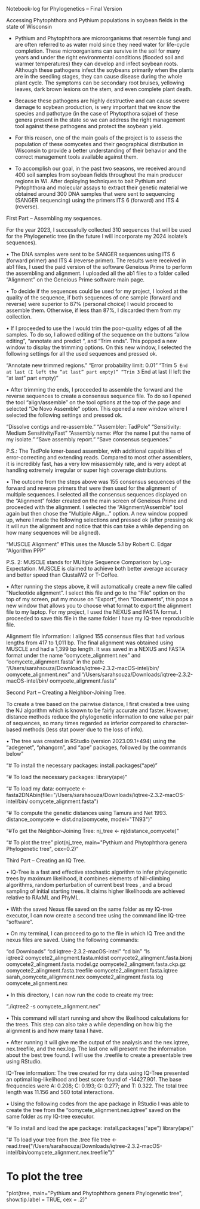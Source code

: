 Notebook-log for Phylogenetics – Final Version 

Accessing Phytophthora and Pythium populations in soybean fields in the state of Wisconsin

* Pythium and Phytophthora are microorganisms that resemble fungi and are often referred to as water mold since they need water for life-cycle completion. These microorganisms can survive in the soil for many years and under the right environmental conditions (flooded soil and warmer temperatures) they can develop and infect soybean roots. Although these pathogens infect the soybeans primarily when the plants are in the seedling stages, they can cause disease during the whole plant cycle. The symptoms can be secondary root bruises, yellowing leaves, dark brown lesions on the stem, and even complete plant death. 

* Because these pathogens are highly destructive and can cause severe damage to soybean production, is very important that we know the species and pathotype (in the case of Phytopthora sojae) of these genera present in the state so we can address the right management tool against these pathogens and protect the soybean yield. 

* For this reason, one of the main goals of the project is to assess the population of these oomycetes and their geographical distribution in Wisconsin to provide a better understanding of their behavior and the correct management tools available against them. 

* To accomplish our goal, in the past two seasons, we received around 400 soil samples from soybean fields throughout the main producer regions in WI. After deploying techniques to bait Pythium and Pytophthora and molecular assays to extract their genetic material we obtained around 300 DNA samples that were sent to sequencing (SANGER sequencing) using the primers ITS 6 (forward) and ITS 4 (reverse).

First Part – Assembling my sequences.

For the year 2023, I successfully collected 310 sequences that will be used for the Phylogenetic tree (in the future I will incorporate my 2024 isolate’s sequences). 

•	The DNA samples were sent to be SANGER sequences using ITS 6 (forward primer) and ITS 4 (reverse primer). The results were received in ab1 files, I used the paid version of the software Geneious Prime to perform the assembling and alignment. I uploaded all the ab1 files to a folder called “Alignment” on the Geneious Prime software main page. 

•	To decide if the sequences could be used for my project, I looked at the quality of the sequence, if both sequences of one sample (forward and reverse) were superior to 87% (personal choice) I would proceed to assemble them. Otherwise, if less than 87%, I discarded them from my collection. 

•	If I proceeded to use the I would trim the poor-quality edges of all the samples. To do so, I allowed editing of the sequence on the buttons “allow editing”, “annotate and predict “, and “Trim ends”.  This popped a new window to display the trimming options. On this new window, I selected the following settings for all the used sequences and pressed ok.

“Annotate new trimmed regions.”
“Error probability limit: 0.01”
“Trim 5` End at last (I left the “at last” part empty)”
“Trim 3` End at last (I left the “at last” part empty)”


•	After trimming the ends, I proceeded to assemble the forward and the reverse sequences to create a consensus sequence file. To do so I opened the tool “align/assemble” on the tool options at the top of the page and selected “De Novo Assemble” option. This opened a new window where I selected the following settings and pressed ok. 

“Dissolve contigs and re-assemble.”
“Assembler: TadPole” 
“Sensitivity: Medium Sensitivity/Fast”
“Assembly name: #for the name I put the name of my isolate.”
“Save assembly report.”
“Save consensus sequences.”

P.S.: The TadPole kmer-based assembler, with additional capabilities of error-correcting and extending reads. Compared to most other assemblers, it is incredibly fast, has a very low misassembly rate, and is very adept at handling extremely irregular or super high coverage distributions.

•	The outcome from the steps above was 155 consensus sequences of the forward and reverse primers that were then used for the alignment of multiple sequences. I selected all the consensus sequences displayed on the “Alignment” folder created on the main screen of Geneious Prime and proceeded with the alignment. I selected the “Alignment/Assemble” tool again but then chose the “Multiple Align…” option. A new window popped up, where I made the following selections and pressed ok (after pressing ok it will run the alignment and notice that this can take a while depending on how many sequences will be aligned).

“MUSCLE Alignment” #This uses the Muscle 5.1 by Robert C. Edgar
“Algorithm PPP”

P.S. 2: MUSCLE stands for MUltiple Sequence Comparison by Log-Expectation. MUSCLE is claimed to achieve both better average accuracy and better speed than ClustalW2 or T-Coffee.

•	After running the steps above, it will automatically create a new file called “Nucleotide alignment”. I select this file and go to the “File” option on the top of my screen, put my mouse on “Export”, then “Documents”, this pops a new window that allows you to choose what format to export the alignment file to my laptop. For my project, I used the NEXUS and FASTA format. I proceeded to save this file in the same folder I have my IQ-tree reproducible file. 

Alignment file information: I aligned 155 consensus files that had various lengths from 417 to 1,011 bp. The final alignment was obtained using MUSCLE and had a 1,399 bp length. It was saved in a NEXUS and FASTA format under the name “oomycete_alignment.nex” and “oomycete_alignment.fasta” in the path: “/Users/sarahsouza/Downloads/iqtree-2.3.2-macOS-intel/bin/ oomycete_alignment.nex” and “/Users/sarahsouza/Downloads/iqtree-2.3.2-macOS-intel/bin/ oomycete_alignment.fasta”

Second Part – Creating a Neighbor-Joining Tree. 

To create a tree based on the pairwise distance, I first created a tree using the NJ algorithm which is known to be fairly accurate and faster. However, distance methods reduce the phylogenetic information to one value per pair of sequences, so many times regarded as inferior compared to character-based methods (less stat power due to the loss of info). 

•	The tree was created in RStudio (version 2023.09.1+494) using the “adegenet”, “phangorn”, and  “ape” packages, followed by the commands below”

“# To install the necessary packages:
install.packages(“ape)”

“# To load the necessary packages:
library(ape)”

“# To load my data:
oomycete <- fasta2DNAbin(file="/Users/sarahsouza/Downloads/iqtree-2.3.2-macOS-intel/bin/ oomycete_alignment.fasta")

“# To compute the genetic distances using Tamura and Net 1993.
distance_oomycete <- dist.dna(oomycete, model="TN93")”

“#To get the Neighbor-Joining Tree:
nj_tree <- nj(distance_oomycete)”

“# To plot the tree”
plot(nj_tree, 
main="Pythium and Phytophthora genera Phylogenetic tree",
cex=0.2)”

Third Part – Creating an IQ Tree. 

•	IQ-Tree is a fast and effective stochastic algorithm to infer phylogenetic trees by maximum likelihood, it combines elements of hill-climbing algorithms, random perturbation of current best trees , and a broad sampling of initial starting trees. It claims higher likelihoods are achieved relative to RAxML and PhyML.

•	With the saved Nexus file saved on the same folder as my IQ-tree executor, I can now create a second tree using the command line IQ-tree “software”. 

•	On my terminal, I can proceed to go to the file in which IQ Tree and the nexus files are saved. Using the following commands: 

“cd Downloads”
“cd iqtree-2.3.2-macOS-intel”
“cd bin”
“ls                                  
iqtree2					oomycete2_alingment.fasta.mldist
oomycete2_alingment.fasta.bionj		oomycete2_alingment.fasta.model.gz
oomycete2_alingment.fasta.ckp.gz	oomycete2_alingment.fasta.treefile
oomycete2_alingment.fasta.iqtree	sarah_oomycete_allignment.nex
oomycete2_alingment.fasta.log     oomycete_alignment.nex

•	In this directory, I can now run the code to create my tree:

“./iqtree2 -s oomycete_alignment.nex”

•	This command will start running and show the likelihood calculations for the trees. This step can also take a while depending on how big the alignment is and how many taxa I have. 

•	After running it will give me the output of the analysis and the nex.iqtree, nex.treefile, and the nex.log. The last one will present me the information about the best tree found. I will use the .treefile to create a presentable tree using RStudio. 


IQ-Tree information: The tree created for my data using IQ-Tree presented an optimal log-likelihood and best score found of -14427.901. The base frequencies were A: 0.208; C: 0.193; G: 0.277; and T: 0.322. The total tree length was 11.156 and 560 total interactions. 

•	Using the following codes from the ape package in RStudio I was able to create the tree from the “oomycete_alignment.nex.iqtree” saved on the same folder as my IQ-tree executor. 

“# To install and load the ape package:
install.packages("ape")
library(ape)"

"# To load your tree from the .tree file
tree <- read.tree("/Users/sarahsouza/Downloads/iqtree-2.3.2-macOS-intel/bin/oomycete_alignment.nex.treefile")"

# To plot the tree

"plot(tree,
           main="Pythium and Phytophthora genera Phylogenetic tree",
           show.tip.label = TRUE, 
           cex = .2)"


